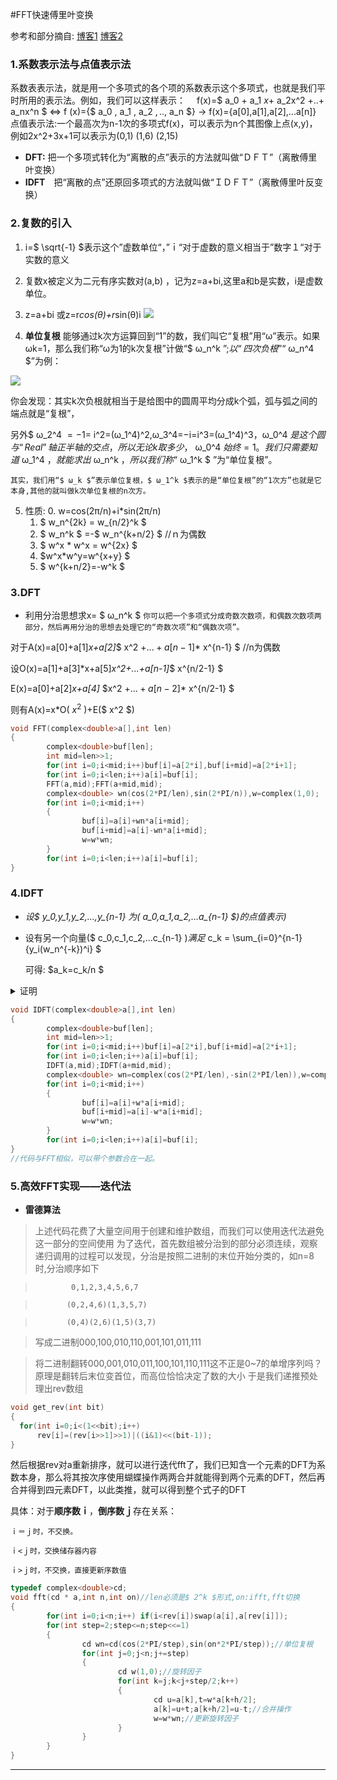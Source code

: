 #FFT快速傅里叶变换

参考和部分摘自:
[博客1](https://blog.csdn.net/ggn_2015/article/details/68922404)
[博客2](https://blog.csdn.net/leo_h1104/article/details/51615710)
### 1.系数表示法与点值表示法
系数表表示法，就是用一个多项式的各个项的系数表示这个多项式，也就是我们平时所用的表示法。例如，我们可以这样表示：
　f(x)=$ a_0 $+$ a_1 $x+$ a_2x^2 $+..+$ a_nx^n $ ⇔ f (x)={$ a_0 $,$ a_1 $,$ a_2 $,..,$ a_n $} -> f(x)={a[0],a[1],a[2],...a[n]}
点值表示法:一个最高次为n-1次的多项式f(x)，可以表示为n个其图像上点(x,y)，例如2x^2+3x+1可以表示为(0,1) (1,6) (2,15)

* **DFT:** 把一个多项式转化为“离散的点”表示的方法就叫做“ＤＦＴ”（离散傅里叶变换） 
* **IDFT**　把“离散的点”还原回多项式的方法就叫做“ＩＤＦＴ”（离散傅里叶反变换）

### 2.复数的引入

   1. i=$ \sqrt{-1} $表示这个”虚数单位“，”ｉ“对于虚数的意义相当于”数字１“对于实数的意义
   2. 复数x被定义为二元有序实数对(a,b) ，记为z=a+bi,这里a和b是实数，i是虚数单位。 
   3. z=a+bi 或z=r*cos(θ)+r*sin(θ)i
   ![](https://i.loli.net/2019/01/17/5c3fcc6e2fcd5.png)
    
   4. **单位复根** 能够通过k次方运算回到“1”的数，我们叫它“复根”用“ω”表示。如果ωk=1，那么我们称“ω为1的k次复根”计做“$ ω_n^k $”;
   以“四次负根”“$ ω_n^4 $”为例：

   ![](https://img-blog.csdn.net/20170331142853692?watermark/2/text/aHR0cDovL2Jsb2cuY3Nkbi5uZXQvR0dOXzIwMTU=/font/5a6L5L2T/fontsize/400/fill/I0JBQkFCMA==/dissolve/70/gravity/SouthEast)

   你会发现：其实k次负根就相当于是给图中的圆周平均分成k个弧，弧与弧之间的端点就是“复根”，

   另外$ ω_2^4 $=−1=$ i^2=(ω_1^4)^2,ω_3^4=−i=i^3=(ω_1^4)^3，ω_0^4 $是这个圆与“Real”轴正半轴的交点，所以无论k取多少，$ ω_0^4 $始终=1。我们只需要知道$ ω_1^4 $，就能求出$ ω_n^k $，所以我们称“$ ω_1^k $ ”为“单位复根”。

    其实，我们用“$ ω_k $”表示单位复根，$ ω_1^k $表示的是“单位复根”的“1次方”也就是它本身,其他的就叫做k次单位复根的n次方。

   5. 性质:
      0. w=cos(2π/n)+i*sin(2π/n)
      1. $ w_n^{2k} $=$ w_{n/2}^k $ 
      2. $ w_n^k $ =-$ w_n^{k+n/2} $  //ｎ为偶数
      3. $ w^x $*$ w^x $=$ w^{2x} $
      4. $w^x*w^y=w^{x+y} $
      5. $ w^{k+n/2}=-w^k $

### 3.DFT

* 利用分治思想求x= $ ω_n^k $
```你可以把一个多项式分成奇数次数项，和偶数次数项两部分，然后再用分治的思想去处理它的“奇数次项”和“偶数次项”。```

对于A(x)=a[0]+a[1]*x+a[2]*$ x^2 $+...+a[n-1]*$ x^{n-1} $ //n为偶数

设O(x)=a[1]+a[3]*x+a[5]*x^2+...+a[n-1]*$ x^{n/2-1} $

E(x)=a[0]+a[2]*x+a[4]* $x^2 $+...+a[n-2]*$ x^{n/2-1} $

 则有A(x)=x*O( $x^2$ )+E($ x^2 $)

```c++
void FFT(complex<double>a[],int len)
{
        complex<double>buf[len];
        int mid=len>>1;
        for(int i=0;i<mid;i++)buf[i]=a[2*i],buf[i+mid]=a[2*i+1];
        for(int i=0;i<len;i++)a[i]=buf[i];
        FFT(a,mid);FFT(a+mid,mid);
        complex<double> wn(cos(2*PI/len),sin(2*PI/n)),w=complex(1,0);
        for(int i=0;i<mid;i++)
        {
                buf[i]=a[i]+wn*a[i+mid];
                buf[i+mid]=a[i]-wn*a[i+mid];
                w=w*wn;
        }
        for(int i=0;i<len;i++)a[i]=buf[i];
}
```

### 4.IDFT

* *设$ y_0,y_1,y_2,...,y_{n-1} $为($ a_0,a_1,a_2,...a_{n-1} $)的点值表示)*
* 设有另一个向量($ c_0,c_1,c_2,...c_{n-1} $)满足$ c_k $=$ \sum_{i=0}^{n-1}{y_i(w_n^{-k})^i} $

   可得: $a_k=c_k/n $

<details>
<summary>证明</summary>
 
![](https://i.loli.net/2019/01/17/5c4027a2068c1.png)
![](https://i.loli.net/2019/01/17/5c4027a204190.png)
![](https://i.loli.net/2019/01/17/5c4027a1c4305.png)

</details>

``` cpp
void IDFT(complex<double>a[],int len)
{
        complex<double>buf[len];
        int mid=len>>1;
        for(int i=0;i<mid;i++)buf[i]=a[2*i],buf[i+mid]=a[2*i+1];
        for(int i=0;i<len;i++)a[i]=buf[i];
        IDFT(a,mid);IDFT(a+mid,mid);
        complex<double> wn=complex(cos(2*PI/len),-sin(2*PI/len)),w=complex(1,0);
        for(int i=0;i<mid;i++)
        {
                buf[i]=a[i]+w*a[i+mid];
                buf[i+mid]=a[i]-w*a[i+mid];
                w=w*wn;
        }
        for(int i=0;i<len;i++)a[i]=buf[i];
}
//代码与FFT相似，可以带个参数合在一起。
```

### 5.高效FFT实现——迭代法

* **雷德算法**

> 上述代码花费了大量空间用于创建和维护数组，而我们可以使用迭代法避免这一部分的空间使用
  为了迭代，首先数组被分治到的部分必须连续，观察递归调用的过程可以发现，分治是按照二进制的末位开始分类的，如n=8时,分治顺序如下

>             0,1,2,3,4,5,6,7

>            (0,2,4,6)(1,3,5,7)

>            (0,4)(2,6)(1,5)(3,7)

>  写成二进制000,100,010,110,001,101,011,111

>  将二进制翻转000,001,010,011,100,101,110,111这不正是0~7的单增序列吗？
>  原理是翻转后末位变首位，而高位恰恰决定了数的大小
  于是我们递推预处理出rev数组

  ```cpp
 void get_rev(int bit)
{
	for(int i=0;i<(1<<bit);i++)
		rev[i]=(rev[i>>1]>>1)|((i&1)<<(bit-1));
}
  ```

然后根据rev对a重新排序，就可以进行迭代fft了，我们已知含一个元素的DFT为系数本身，那么将其按次序使用蝴蝶操作两两合并就能得到两个元素的DFT，然后再合并得到四元素DFT，以此类推，就可以得到整个式子的DFT

具体：对于**顺序数ｉ**，**倒序数ｊ**存在关系：

```
ｉ＝ｊ时，不交换。

ｉ<ｊ时，交换储存器内容

ｉ>ｊ时，不交换，直接更新序数值
```

```cpp
typedef complex<double>cd;
void fft(cd * a,int n,int on)//len必须是$ 2^k $形式,on:ifft,fft切换
{
        for(int i=0;i<n;i++) if(i<rev[i])swap(a[i],a[rev[i]]);
        for(int step=2;step<=n;step<<=1)
        {
                cd wn=cd(cos(2*PI/step),sin(on*2*PI/step));//单位复根
                for(int j=0;j<n;j+=step)
                {
                        cd w(1,0);//旋转因子
                        for(int k=j;k<j+step/2;k++)
                        {
                                cd u=a[k],t=w*a[k+h/2];
                                a[k]=u+t;a[k+h/2]=u-t;//合并操作
                                w=w*wn;//更新旋转因子
                        }
                }
        }
}
```

---------------------

